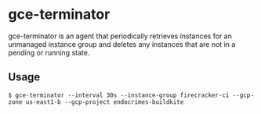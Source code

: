 # gce-terminator

gce-terminator is an agent that periodically retrieves instances for an
unmanaged instance group and deletes any instances that are not in a pending or
running state.

## Usage

```
$ gce-terminator --interval 30s --instance-group firecracker-ci --gcp-zone us-east1-b --gcp-project endocrimes-buildkite
```
